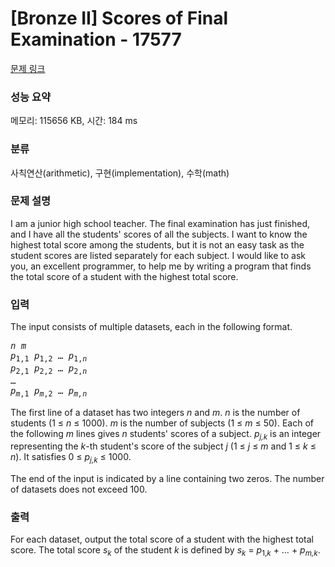 # [Bronze II] Scores of Final Examination - 17577 

[문제 링크](https://www.acmicpc.net/problem/17577) 

### 성능 요약

메모리: 115656 KB, 시간: 184 ms

### 분류

사칙연산(arithmetic), 구현(implementation), 수학(math)

### 문제 설명

<p>I am a junior high school teacher. The final examination has just finished, and I have all the students' scores of all the subjects. I want to know the highest total score among the students, but it is not an easy task as the student scores are listed separately for each subject. I would like to ask you, an excellent programmer, to help me by writing a program that finds the total score of a student with the highest total score.</p>

### 입력 

 <p>The input consists of multiple datasets, each in the following format.</p>
<!-- end en only -->

<pre><i>n m</i>
<i>p</i><sub>1,1</sub> <i>p</i><sub>1,2</sub> … <i>p</i><sub>1,<i>n</i></sub>
<i>p</i><sub>2,1</sub> <i>p</i><sub>2,2</sub> … <i>p</i><sub>2,<i>n</i></sub>
…
<i>p</i><sub><i>m</i>,1</sub> <i>p</i><sub><i>m</i>,2</sub> … <i>p</i><sub><i>m,n</i></sub></pre>

<p>The first line of a dataset has two integers <i>n</i> and <i>m</i>. <i>n</i> is the number of students (1 ≤ <i>n</i> ≤ 1000). <i>m</i> is the number of subjects (1 ≤ <i>m</i> ≤ 50). Each of the following <i>m</i> lines gives <i>n</i> students' scores of a subject. <i>p</i><sub><i>j,k</i></sub> is an integer representing the <i>k</i>-th student's score of the subject <i>j</i> (1 ≤ <i>j</i> ≤ <i>m</i> and 1 ≤ <i>k</i> ≤ <i>n</i>). It satisfies 0 ≤ <i>p</i><sub><i>j,k</i></sub> ≤ 1000.</p>

<p>The end of the input is indicated by a line containing two zeros. The number of datasets does not exceed 100.</p>

### 출력 

 <p>For each dataset, output the total score of a student with the highest total score. The total score <i>s</i><sub><i>k</i></sub> of the student <i>k</i> is defined by <i>s</i><sub><i>k</i></sub> = <i>p</i><sub>1,<i>k</i></sub> + … + <i>p</i><sub><i>m,k</i></sub>.</p>

